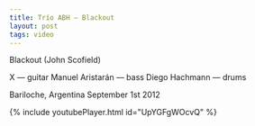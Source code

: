 ```yaml
---
title: Trío ABH — Blackout
layout: post
tags: video
---
```


Blackout (John Scofield)

X — guitar
Manuel Aristarán — bass
Diego Hachmann — drums

Bariloche, Argentina
September 1st 2012

{% include youtubePlayer.html id="UpYGFgWOcvQ" %}
